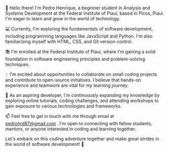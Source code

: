 👋 Hello there! I'm Pedro Henrique, a beginner student in Analysis and Systems Development at the Federal Institute of Piauí, based in Picos, Piauí. I'm eager to learn and grow in the world of technology.

💻 Currently, I'm exploring the fundamentals of software development, including programming languages like JavaScript and Python. I'm also familiarizing myself with HTML, CSS, and Git version control.

📚 I'm enrolled at the Federal Institute of Piauí, where I'm gaining a solid foundation in software engineering principles and problem-solving techniques.

💡 I'm excited about opportunities to collaborate on small coding projects and contribute to open-source initiatives. I believe that hands-on experience and teamwork are vital for my learning journey.

🌱 As an aspiring developer, I'm continuously expanding my knowledge by exploring online tutorials, coding challenges, and attending workshops to gain exposure to various technologies and frameworks.

📫 Feel free to get in touch with me through email at pedrohrd87@gmail.com . I'm open to connecting with fellow students, mentors, or anyone interested in coding and learning together.

Let's embark on this coding adventure together and make great strides in the world of software development! 🚀
